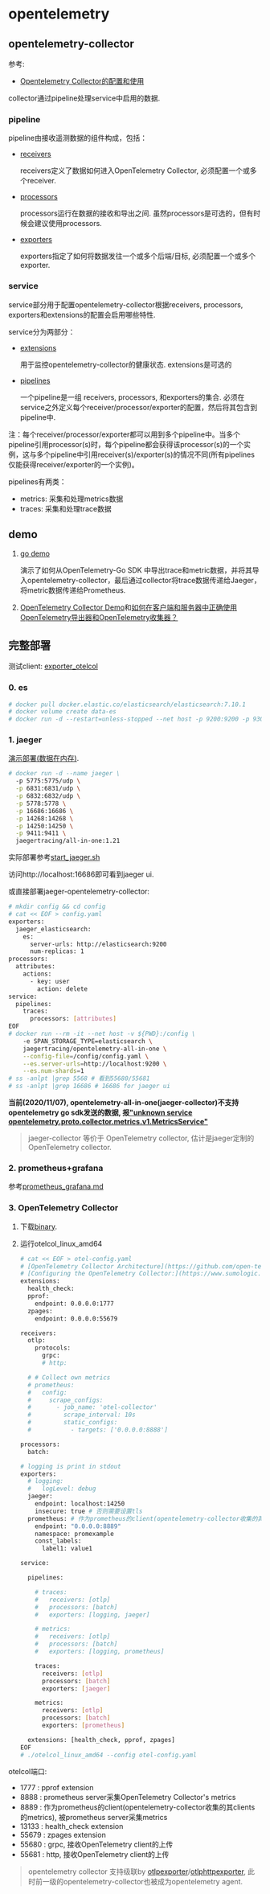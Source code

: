# opentelemetry

## opentelemetry-collector
参考:
- [Opentelemetry Collector的配置和使用](https://cloud.tencent.com/developer/article/1735992)

collector通过pipeline处理service中启用的数据. 

### pipeline
pipeline由接收遥测数据的组件构成，包括：
- [receivers](https://github.com/open-telemetry/opentelemetry-collector/blob/master/receiver/README.md)

	receivers定义了数据如何进入OpenTelemetry Collector, 必须配置一个或多个receiver.
- [processors](https://github.com/open-telemetry/opentelemetry-collector/blob/master/processor/README.md)

	processors运行在数据的接收和导出之间. 虽然processors是可选的，但有时候会建议使用processors.
- [exporters](https://github.com/open-telemetry/opentelemetry-collector/blob/master/exporter/README.md)

	exporters指定了如何将数据发往一个或多个后端/目标, 必须配置一个或多个exporter.

### service
service部分用于配置opentelemetry-collector根据receivers, processors, exporters和extensions的配置会启用哪些特性.

service分为两部分：
- [extensions](https://github.com/open-telemetry/opentelemetry-collector/blob/master/extension/README.md)

	用于监控opentelemetry-collector的健康状态. extensions是可选的
- [pipelines](https://github.com/open-telemetry/opentelemetry-collector/blob/master/docs/pipelines.md)

	一个pipeline是一组 receivers, processors, 和exporters的集合. 必须在service之外定义每个receiver/processor/exporter的配置，然后将其包含到pipeline中.

注：每个receiver/processor/exporter都可以用到多个pipeline中。当多个pipeline引用processor(s)时，每个pipeline都会获得该processor(s)的一个实例，这与多个pipeline中引用receiver(s)/exporter(s)的情况不同(所有pipelines仅能获得receiver/exporter的一个实例)。

pipelines有两类：
- metrics: 采集和处理metrics数据
- traces: 采集和处理trace数据

## demo
1. [go demo](https://github.com/open-telemetry/opentelemetry-go/tree/master/example/otel-collector)

	演示了如何从OpenTelemetry-Go SDK 中导出trace和metric数据，并将其导入opentelemetry-collector，最后通过collector将trace数据传递给Jaeger，将metric数据传递给Prometheus.
1. [OpenTelemetry Collector Demo](https://github.com/open-telemetry/opentelemetry-collector/tree/master/examples)和[如何在客户端和服务器中正确使用OpenTelemetry导出器和OpenTelemetry收集器？](https://mlog.club/article/5893955)

## 完整部署
测试client: [exporter_otelcol](https://github.com/meilihao/demo/tree/master/opentelemetry/exporter_otelcol)

### 0. es
```bash
# docker pull docker.elastic.co/elasticsearch/elasticsearch:7.10.1
# docker volume create data-es
# docker run -d --restart=unless-stopped --net host -p 9200:9200 -p 9300:9300 -e "discovery.type=single-node" -e "ES_JAVA_OPTS=-Xms512m -Xmx512m" -v data-es:/usr/share/elasticsearch/data docker.elastic.co/elasticsearch/elasticsearch:7.10.1
```

### 1. jaeger

[演示部署(数据在内存)](https://www.jaegertracing.io/docs/1.21/getting-started/).
```bash
# docker run -d --name jaeger \
  -p 5775:5775/udp \
  -p 6831:6831/udp \
  -p 6832:6832/udp \
  -p 5778:5778 \
  -p 16686:16686 \
  -p 14268:14268 \
  -p 14250:14250 \
  -p 9411:9411 \
  jaegertracing/all-in-one:1.21
```

实际部署参考[start_jaeger.sh](/container/dockerfile/jaeger_elasticsearch)

访问http://localhost:16686即可看到jaeger ui.

或直接部署jaeger-opentelemetry-collector:
```bash
# mkdir config && cd config
# cat << EOF > config.yaml
exporters:
  jaeger_elasticsearch:
    es:
      server-urls: http://elasticsearch:9200
      num-replicas: 1
processors:
  attributes:
    actions:
      - key: user
        action: delete
service:
  pipelines:
    traces:
      processors: [attributes]
EOF
# docker run --rm -it --net host -v ${PWD}:/config \
    -e SPAN_STORAGE_TYPE=elasticsearch \
    jaegertracing/opentelemetry-all-in-one \
    --config-file=/config/config.yaml \
    --es.server-urls=http://localhost:9200 \
    --es.num-shards=1
# ss -anlpt |grep 5568 # 看到55680/55681
# ss -anlpt |grep 16686 # 16686 for jaeger ui
```

**当前(2020/11/07), opentelemetry-all-in-one(jaeger-collector)不支持opentelemetry go sdk发送的数据, 报["unknown service opentelemetry.proto.collector.metrics.v1.MetricsService"](https://github.com/jaegertracing/jaeger/issues/2620)**

> jaeger-collector 等价于 OpenTelemetry collector, 估计是jaeger定制的OpenTelemetry collector.

### 2. prometheus+grafana
参考[prometheus_grafana.md](/shell/cmd/suit/prometheus_grafana.md)

### 3. OpenTelemetry Collector
1. 下载[binary](https://github.com/open-telemetry/opentelemetry-collector/releases).
1. 运行otelcol_linux_amd64

    ```bash
    # cat << EOF > otel-config.yaml
    # [OpenTelemetry Collector Architecture](https://github.com/open-telemetry/opentelemetry-collector/blob/master/docs/design.md)
    # [Configuring the OpenTelemetry Collector:](https://www.sumologic.com/blog/configure-opentelemetry-collector/)
    extensions:
      health_check:
      pprof:
        endpoint: 0.0.0.0:1777
      zpages:
        endpoint: 0.0.0.0:55679

    receivers:
      otlp:
        protocols:
          grpc:
          # http:

      # # Collect own metrics
      # prometheus:
      #   config:
      #     scrape_configs:
      #       - job_name: 'otel-collector'
      #         scrape_interval: 10s
      #         static_configs:
      #           - targets: ['0.0.0.0:8888']

    processors:
      batch:

    # logging is print in stdout
    exporters:
      # logging:
      #   logLevel: debug
      jaeger:
        endpoint: localhost:14250
        insecure: true # 否则需要设置tls
      prometheus: # 作为prometheus的client(opentelemetry-collector收集的其clients的metrics), 被prometheus server采集metrics
        endpoint: "0.0.0.0:8889"
        namespace: promexample
        const_labels:
          label1: value1

    service:

      pipelines:

        # traces:
        #   receivers: [otlp]
        #   processors: [batch]
        #   exporters: [logging, jaeger]

        # metrics:
        #   receivers: [otlp]
        #   processors: [batch]
        #   exporters: [logging, prometheus]

        traces:
          receivers: [otlp]
          processors: [batch]
          exporters: [jaeger]

        metrics:
          receivers: [otlp]
          processors: [batch]
          exporters: [prometheus]

      extensions: [health_check, pprof, zpages]
    EOF
    # ./otelcol_linux_amd64 --config otel-config.yaml
    ```

otelcol端口:
- 1777 : pprof extension
- 8888 : prometheus server采集OpenTelemetry Collector's metrics
- 8889 : 作为prometheus的client(opentelemetry-collector收集的其clients的metrics), 被prometheus server采集metrics
- 13133 : health_check extension
- 55679 : zpages extension
- 55680 : grpc, 接收OpenTelemetry client的上传
- 55681 : http, 接收OpenTelemetry client的上传

> opentelemetry collector 支持级联by [otlpexporter](https://github.com/open-telemetry/opentelemetry-collector/tree/master/exporter/otlpexporter)/[otlphttpexporter](https://github.com/open-telemetry/opentelemetry-collector/tree/master/exporter/otlphttpexporter), 此时前一级的opentelemetry-collector也被成为opentelemetry agent.
